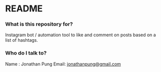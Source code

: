 # README #

### What is this repository for? ###
Instagram bot / automation tool to like and comment on posts based on a list of hashtags.

### Who do I talk to? ###
Name : Jonathan Pung
Email: jonathanpung@gmail.com
